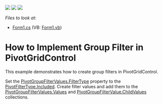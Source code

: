 <!-- default badges list -->
![](https://img.shields.io/endpoint?url=https://codecentral.devexpress.com/api/v1/VersionRange/128582125/13.1.4%2B)
[![](https://img.shields.io/badge/Open_in_DevExpress_Support_Center-FF7200?style=flat-square&logo=DevExpress&logoColor=white)](https://supportcenter.devexpress.com/ticket/details/E4581)
[![](https://img.shields.io/badge/📖_How_to_use_DevExpress_Examples-e9f6fc?style=flat-square)](https://docs.devexpress.com/GeneralInformation/403183)
<!-- default badges end -->
<!-- default file list -->
*Files to look at*:

* [Form1.cs](./CS/GroupFilter/Form1.cs) (VB: [Form1.vb](./VB/GroupFilter/Form1.vb))
<!-- default file list end -->
# How to Implement Group Filter in PivotGridControl

This example demonstrates how to create group filters in PivotGridControl. 

Set the [PivotGroupFilterValues.FilterType](https://docs.devexpress.com/CoreLibraries/DevExpress.XtraPivotGrid.PivotGroupFilterValues.FilterType) property to the [PivotFilterType.Included](https://docs.devexpress.com/CoreLibraries/DevExpress.XtraPivotGrid.PivotFilterType). Create filter values and add them to the [PivotGroupFilterValues.Values](https://docs.devexpress.com/CoreLibraries/DevExpress.XtraPivotGrid.PivotGroupFilterValues.Values) and [PivotGroupFilterValue.ChildValues](https://docs.devexpress.com/CoreLibraries/DevExpress.XtraPivotGrid.PivotGroupFilterValue.ChildValues) collections.
